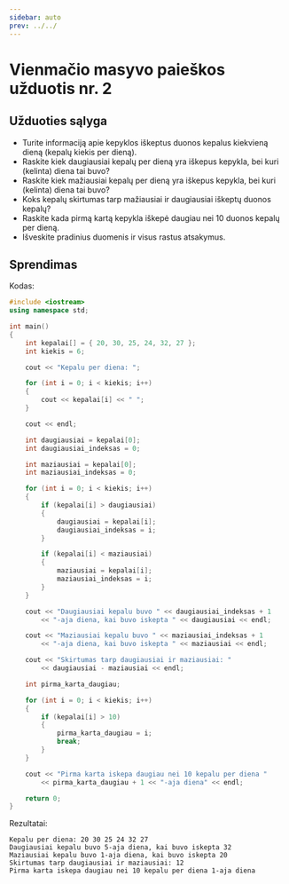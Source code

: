 ```yaml
---
sidebar: auto
prev: ../../
---
```


# Vienmačio masyvo paieškos užduotis nr. 2

## Užduoties sąlyga

- Turite informaciją apie kepyklos iškeptus duonos kepalus kiekvieną dieną (kepalų kiekis per dieną).
- Raskite kiek daugiausiai kepalų per dieną yra iškepus kepykla, bei kuri (kelinta) diena tai buvo?
- Raskite kiek mažiausiai kepalų per dieną yra iškepus kepykla, bei kuri (kelinta) diena tai buvo?
- Koks kepalų skirtumas tarp mažiausiai ir daugiausiai iškeptų duonos kepalų?
- Raskite kada pirmą kartą kepykla iškepė daugiau nei 10 duonos kepalų per dieną.
- Išveskite pradinius duomenis ir visus rastus atsakymus.

## Sprendimas

Kodas:

```cpp
#include <iostream>
using namespace std;

int main()
{
    int kepalai[] = { 20, 30, 25, 24, 32, 27 };
    int kiekis = 6;

    cout << "Kepalu per diena: ";

    for (int i = 0; i < kiekis; i++)
    {
        cout << kepalai[i] << " ";
    }

    cout << endl;

    int daugiausiai = kepalai[0];
    int daugiausiai_indeksas = 0;

    int maziausiai = kepalai[0];
    int maziausiai_indeksas = 0;

    for (int i = 0; i < kiekis; i++)
    {
        if (kepalai[i] > daugiausiai)
        {
            daugiausiai = kepalai[i];
            daugiausiai_indeksas = i;
        }

        if (kepalai[i] < maziausiai)
        {
            maziausiai = kepalai[i];
            maziausiai_indeksas = i;
        }
    }

    cout << "Daugiausiai kepalu buvo " << daugiausiai_indeksas + 1
        << "-aja diena, kai buvo iskepta " << daugiausiai << endl;

    cout << "Maziausiai kepalu buvo " << maziausiai_indeksas + 1
        << "-aja diena, kai buvo iskepta " << maziausiai << endl;

    cout << "Skirtumas tarp daugiausiai ir maziausiai: "
        << daugiausiai - maziausiai << endl;

    int pirma_karta_daugiau;

    for (int i = 0; i < kiekis; i++)
    {
        if (kepalai[i] > 10)
        {
            pirma_karta_daugiau = i;
            break;
        }
    }

    cout << "Pirma karta iskepa daugiau nei 10 kepalu per diena "
        << pirma_karta_daugiau + 1 << "-aja diena" << endl;

    return 0;
}
```

Rezultatai:

```
Kepalu per diena: 20 30 25 24 32 27
Daugiausiai kepalu buvo 5-aja diena, kai buvo iskepta 32
Maziausiai kepalu buvo 1-aja diena, kai buvo iskepta 20
Skirtumas tarp daugiausiai ir maziausiai: 12
Pirma karta iskepa daugiau nei 10 kepalu per diena 1-aja diena
```
